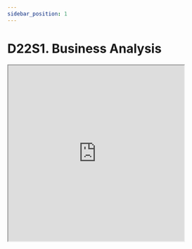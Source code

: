 ```yaml
---
sidebar_position: 1
---
```


# D22S1. Business Analysis

 <iframe src="https://view.genial.ly/621c1a66c2fa410019ff6408" width="400" height="400" allowfullscreen="allowfullscreen" data-mce-fragment="1" />

## SWOT Analysis

The next step in creating a strategic plan is to conduct a strength, weakness, opportunity, and threat (SWOT) analysis. A SWOT analysis can be applied to an entire company or organisation, or individual projects within an organisation.

There’s an important distinction to be made: strengths and weaknesses are internal; threats and opportunities are external to the organisation. Understanding this distinction and being able to determine the four elements helps organisations to take advantage of their strengths and opportunities, improve the weaknesses, and mitigate risks.

|   | Strengths | Weaknesses |
|---|---|---|
| Internally | What do we want to protect that we have or are good at doing? | What do we want to improve that we have or are not good at doing? |
|   | **Opportunities** | **Threats** |
| Externally | What do we want to take advantage of to help our organisation? | What do we want to defend against to help our organisation?

#### Example

**Strengths:** Evaluate market position, financial resources, staff, products, profitability, and sales channel.
**Weaknesses:** Assess limited financial resources, thin margins, staff issues, and missing sales channels.
**Opportunities:** Identify market entry, launch new products, form alliances, and exploit merger and acquisition opportunities.
**Threats:** Address economic downturns, policy and regulatory changes, competitor threats, price wars, and so on.

### Exercise

[SWOT Analysis Worksheet](https://docs.google.com/document/d/1l8eeL3eHUxm7Z257hTNzghyf1uuHGMpmxoDcM3P8E7c/edit?usp=sharing)

## Porter's Five Forces and Value Chain

Michael Porter's 1979 article How Competitive Forces Shape Strategy introduces five forces that affect the success of products and services in the market. While there are five distinct forces, in different scenarios one or more forces may be more significant. A strategy needs to be developed in relation to these five forces.

<iframe src="https://view.genial.ly/621c37c3d78bcf00190416e4" width="80%" height="400px" allowfullscreen="allowfullscreen" />

Although the Porter Competitive Forces model helps identify competitive forces and suggest generic strategies, it is not specific and it does not provide a methodology to follow for achieving competitive advantages. The business value chain model allows us to analyse the particular steps involved in creating value.

The value chain model highlights specific business activities where competitive strategies can best be applied and where information systems are most likely to have a strategic impact. This model identifies specific, critical leverage points where a firm can use information technology most effectively to enhance its competitive position.

The value chain model views the firm as a series or chain of basic activities that add a margin of value to a firm's products or services. These activities can be categorised as either primary activities or support activities.

#### Primary Activities

Primary activities are most directly related to the production and distribution of the firm's products and services, which create value for the customer.

Primary activities include inbound logistics, operations, outbound logistics, sales and marketing and service.

*Inbound logistics includes receiving and storing materials for distribution to production.*
*Operations transforms inputs into finished products.*
*Outbound logistics entails storing and distributing finished products.*
*Sales and marketing includes promoting and selling the firm's products.*
*The service activity includes maintenance and repair of the firm's goods and services.*

#### Support Activities

Support activities make the delivery of the primary activities possible and consist of:

*Organisation infrastructure (administration and management)*
*Human resources (employee recruiting, hiring and training)*
*Technology (improving products and the production process)*
*Procurement (purchasing input)*

### Exercise

[Porter's Five Forces Worksheet](https://docs.google.com/document/d/1_O1dUsnv9zPRTHr_OYpabknJ6ns3OJ2VzGeeHAsNtqI/edit?usp=sharing)
